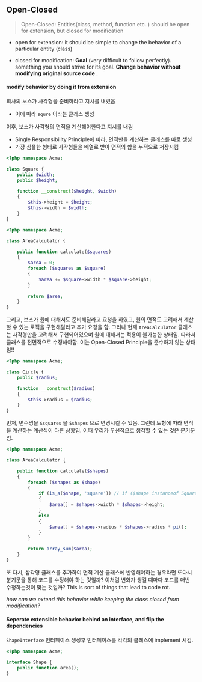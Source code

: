 ## Open-Closed

> Open-Closed: Entities(class, method, function etc..) should be open for extension, but closed for modification

- open for extension:  it should be simple to change the behavior of a particular entity (class)

- closed for modification: **Goal** (very difficult to follow perfectly). something you should strive for its goal. **Change behavior without modifying original source code** .



#### modify behavior by doing it from extension

회사의 보스가 사각형을 준비하라고 지시를 내렸음

- 이에 따라 `squre` 이라는 클래스 생성

이후, 보스가 사각형의 면적을 계산해야한다고 지시를 내림 

- Single Responsibility Principle에 따라, 면적만을 계산하는 클래스를 따로 생성
- 가장 심플한 형태로 사각형들을 배열로 받아 면적의 합을 누적으로 저장시킴

```php
<?php namespace Acme;

class Square {
    public $width;
    public $height;

    function __construct($height, $width)
    {
        $this->height = $height;
        $this->width = $width;
    }
}
```

```php
<?php namespace Acme;

class AreaCalculator {

    public function calculate($squares)
    {
        $area = 0;
        foreach ($squares as $square)
        {
            $area += $square->width * $square->height;
        }
      
      	return $area;
    }
}
```



그리고, 보스가 원에 대해서도 준비해달라고 요청을 하였고, 원의 면적도 고려해서 계산할 수 있는 로직을 구현해달라고 추가 요청을 함. 그러나 현재 `AreaCalculator`  클래스는 사각형만을 고려해서 구현되어있으며 원에 대해서는 적용이 불가능한 상태임. 따라서 클래스를 전면적으로 수정해야함. 이는 Open-Closed Principle을 준수하지 않는 상태임!!

```php
<?php namespace Acme;

class Circle {
    public $radius;

    function __construct($radius)
    {
        $this->radius = $radius;
    }
}
```



먼저, 변수명을 `$squares` 을  `$shapes` 으로 변경시킬 수 있음. 그런데 도형에 따라 면적을 계산하는 계산식이 다른 상황임. 이때 우리가  우선적으로 생각할 수 있는 것은 분기문임. 

```php
<?php namespace Acme;

class AreaCalculator {

    public function calculate($shapes)
    {
        foreach ($shapes as $shape)
        {
            if (is_a($shape, 'square')) // if ($shape instanceof Square)
            {
                $area[] = $shapes->width * $shapes->height;
            }
            else
            {
                $area[] = $shapes->radius * $shapes->radius * pi();
            }
        }

        return array_sum($area);
    }
}
```



또 다시, 삼각형 클래스를 추가하여 면적 계산 클래스에 반영해야하는 경우라면 또다시 분기문을 통해 코드를 수정해야 하는 것일까? 이처럼 변화가 생길 때마다 코드를 매번 수정하는것이 맞는 것일까? This is sort of things that lead to code rot.

*how can we extend this behavior while keeping the class closed from modification?* 

#### Seperate extensible behavior behind an interface, and flip the dependencies

`ShapeInterface` 인터페이스 생성후 인터페이스를 각각의 클래스에 implement 시킴.

```php
<?php namespace Acme;

interface Shape {
    public function area();
}
```

